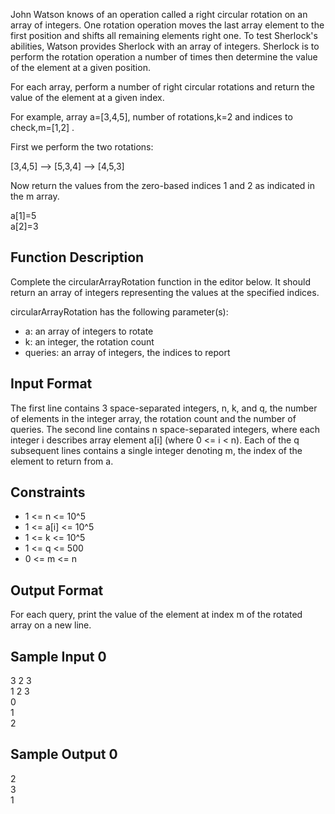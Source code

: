 John Watson knows of an operation called a right circular rotation on an array of integers. One rotation operation moves the last array element to the first position and shifts all remaining elements right one. To test Sherlock's abilities, Watson provides Sherlock with an array of integers. Sherlock is to perform the rotation operation a number of times then determine the value of the element at a given position.

For each array, perform a number of right circular rotations and return the value of the element at a given index.

For example, array a=[3,4,5], number of rotations,k=2  and indices to check,m=[1,2] .

First we perform the two rotations:

[3,4,5] --> [5,3,4] --> [4,5,3]

Now return the values from the zero-based indices 1 and 2 as indicated in the m array.

a[1]=5<br>
a[2]=3

<h2>Function Description</h2>

Complete the circularArrayRotation function in the editor below. It should return an array of integers representing the values at the specified indices.

circularArrayRotation has the following parameter(s):
<ul>
    <li> a: an array of integers to rotate</li>
    <li> k: an integer, the rotation count</li>
    <li> queries: an array of integers, the indices to report</li>
</ul>

<h2>Input Format</h2>

The first line contains 3 space-separated integers, n, k, and q, the number of elements in the integer array, the rotation count and the number of queries.
The second line contains n space-separated integers, where each integer i describes array element a[i] (where 0 <= i < n).
Each of the q subsequent lines contains a single integer denoting m, the index of the element to return from a.

<h2>Constraints</h2>
<ul>
    <li> 1 <= n <= 10^5 </li>
    <li> 1 <= a[i] <= 10^5 </li>
    <li> 1 <= k <= 10^5 </li>
    <li> 1 <= q <= 500 </li>
    <li> 0 <= m <= n </li>
</ul>
<h2>Output Format</h2>

For each query, print the value of the element at index m of the rotated array on a new line.

<h2>Sample Input 0</h2>

3 2 3<br>
1 2 3<br>
0<br>
1<br>
2

<h2>Sample Output 0</h2>

2<br>
3<br>
1
